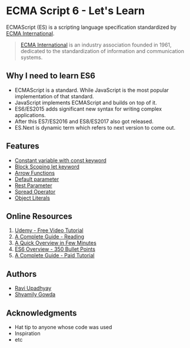 # ECMA Script 6 - Let's Learn

ECMAScript (ES) is a scripting language specification standardized by [ECMA International](http://www.ecma-international.org/). 

> [ECMA International](http://www.ecma-international.org/) is an industry association founded in 1961, dedicated to the standardization of information and communication systems.

## Why I need to learn ES6

* ECMAScript is a standard. While JavaScript is the most popular implementation of that standard. 
* JavaScript implements ECMAScript and builds on top of it.
* ES6/ES2015 adds significant new syntax for writing complex applications.
* After this ES7/ES2016 and ES8/ES2017 also got released.
* ES.Next is dynamic term which refers to next version to come out.

## Features
* [Constant variable with const keyword](constants.md)
* [Block Scoping let keyword](block-scope.md)
* [Arrow Functions](arrow-functions.md)
* [Default parameter](default-params.md)
* [Rest Parameter](rest-params.md)
* [Spread Operator](spread-operator.md)
* [Object Literals](object-literals.md)

## Online Resources

1. [Udemy - Free Video Tutorial](https://www.udemy.com/ecmascript2015/learn/v4/overview)
2. [A Complete Guide - Reading](http://es6-features.org)
3. [A Quick Overview in Few Minutes](https://www.frontendjournal.com/javascript-es6-learn-important-features-in-a-few-minutes/)
4. [ES6 Overview - 350 Bullet Points](https://ponyfoo.com/articles/es6)
5. [A Complete Guide - Paid Tutorial](https://es6.io/)

## Authors

* [Ravi Upadhyay](https://github.com/Ravi-Upadhyay)
* [Shyamily Gowda](https://github.com/shyamily-gowda)

## Acknowledgments

* Hat tip to anyone whose code was used
* Inspiration
* etc


